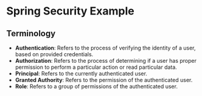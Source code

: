 # Spring Security Example

## Terminology

- **Authentication**: Refers to the process of verifying the identity of a user, based on provided credentials.
- **Authorization**: Refers to the process of determining if a user has proper permission to perform a particular action or read particular data.
- **Principal**: Refers to the currently authenticated user.
- **Granted Authority**: Refers to the permission of the authenticated user.
- **Role**: Refers to a group of permissions of the authenticated user.
